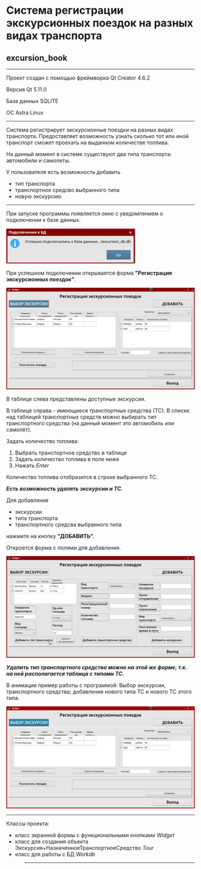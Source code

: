 # Система регистрации экскурсионных поездок на разных видах транспорта
## excursion_book 
***
Проект создан с помощью фреймворка Qt Creator 4.6.2

Версия Qt 5.11.0

База данных SQLITE

ОС Astra Linux

***
Cистема регистрирует экскурсионные поездки на разных видах транспорта. Предоставляет возможность узнать сколько тот или иной транспорт сможет проехать на выданном количестве топлива.

На данный момент в системе существуют два типа транспорта: автомобили и самолеты.

У пользователя есть возможность добавить 
<ul>
    <li>тип транспорта</li>
    <li>транспортное средсво выбранного типа</li>
    <li>новую экскурсию</li>
</ul>

***

При запуске программы появляется окно с уведомлением о подключении к базе данных.

![alt text](https://github.com/mary-anitikin/excursion_book/blob/master/0.png?raw=true)

При успешном подключении открывается форма **"Регистрация экскурсионных поездок"**.

![alt text](https://github.com/mary-anitikin/excursion_book/blob/master/Screenshot_1.png?raw=true)

В таблице слева представлены доступные экскурсии.

В таблице справа - имеющиеся транспортные средства (ТС). 
В списке над таблицей транспортных средств можно выбирать тип транспортного средства (на данный момент это автомобиль или самолёт). 

Задать количество топлива:
1. Выбрать транспортное средство в таблице
2. Задать количество топлива в поле ниже
3. Нажать <em>Enter</em>

Количество топлива отобразится в строке выбранного ТС.

<strong><em>Есть возможность удалять экскурсии и ТС.</em></strong>

Для добавления 
<ul>
    <li>экскурсии</li>
    <li>типа транспорта</li>
    <li>транспортного средсва выбранного типа</li>
</ul>
нажмите на кнопку <strong>"ДОБАВИТЬ"</strong>.

Откроется форма с полями для добавления.

![alt text](https://github.com/mary-anitikin/excursion_book/blob/master/Screenshot_7.png?raw=true)


<strong><em>Удалить тип транспортного средства можно на этой же форме, т.к. на ней располагается таблица с типами ТС.</em></strong>


В анимации пример работы с программой: Выбор экскурсии, транспортного средства; добавление нового типа ТС и нового ТС этого типа.

![alt text](https://github.com/mary-anitikin/excursion_book/blob/master/gif1.gif?raw=true)

***

Классы проекта: 
<ul>
    <li>класс экранной формы с функциональными кнопками <em>Widget</em></li>
    <li>класс для создания объекта Экскурсия+НазначенноеТранспортноеСредство <em>Tour</em></li>
    <li>класс для работы с БД <em>Workdb</em></li>
<ul>

***




